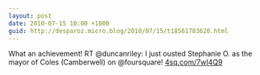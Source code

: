 ```yaml
---
layout: post
date: 2010-07-15 10:00 +1000
guid: http://desparoz.micro.blog/2010/07/15/t18561783620.html
---
```

What an achievement! RT @duncanriley: I just ousted Stephanie O. as the mayor of Coles (Camberwell) on @foursquare! [4sq.com/7wI4Q9](http://4sq.com/7wI4Q9)
